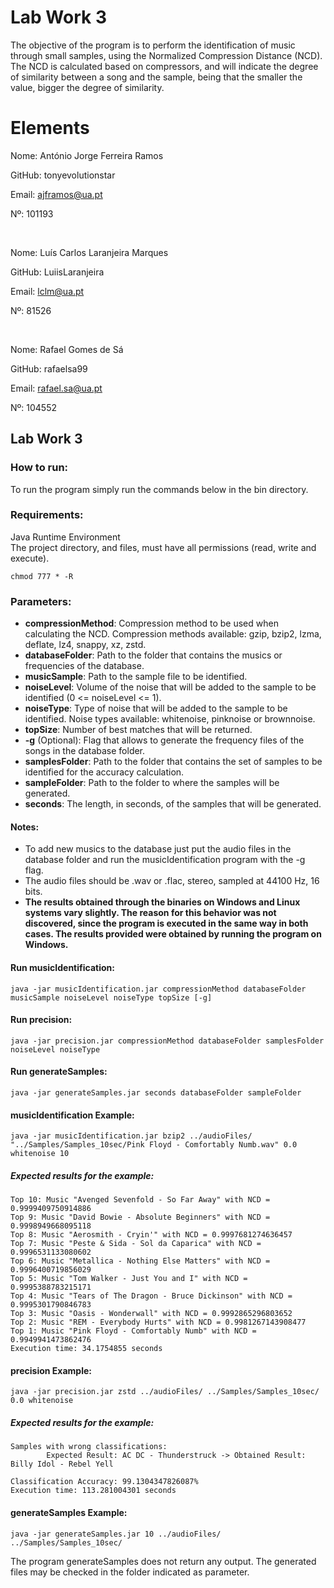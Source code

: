 # Lab Work 3
The objective of the program is to perform the identification of music through small samples, using the Normalized Compression Distance (NCD). <br>
The NCD is calculated based on compressors, and will indicate the degree of similarity between a song and the sample, being that the smaller the value, bigger the degree of similarity.

# Elements

Nome: António Jorge Ferreira Ramos

GitHub: tonyevolutionstar

Email: ajframos@ua.pt

Nº: 101193

<br>

Nome: Luís Carlos Laranjeira Marques

GitHub: LuiisLaranjeira

Email: lclm@ua.pt

Nº: 81526

<br>

Nome: Rafael Gomes de Sá

GitHub: rafaelsa99

Email: rafael.sa@ua.pt

Nº: 104552

## Lab Work 3

### How to run:
To run the program simply run the commands below in the bin directory.


### Requirements:
Java Runtime Environment <br>
The project directory, and files, must have all permissions (read, write and execute).
```
chmod 777 * -R
```


### Parameters:
- <b>compressionMethod</b>: Compression method to be used when calculating the NCD. Compression methods available: gzip, bzip2, lzma, deflate, lz4, snappy, xz, zstd.<br>
- <b>databaseFolder</b>: Path to the folder that contains the musics or frequencies of the database.<br>
- <b>musicSample</b>: Path to the sample file to be identified.
- <b>noiseLevel</b>: Volume of the noise that will be added to the sample to be identified (0 <= noiseLevel <= 1).
- <b>noiseType</b>: Type of noise that will be added to the sample to be identified. Noise types available: whitenoise, pinknoise or brownnoise.
- <b>topSize</b>: Number of best matches that will be returned.
- <b>-g</b> (Optional): Flag that allows to generate the frequency files of the songs in the database folder.
- <b>samplesFolder</b>: Path to the folder that contains the set of samples to be identified for the accuracy calculation.
- <b>sampleFolder</b>: Path to the folder to where the samples will be generated.
- <b>seconds</b>: The length, in seconds, of the samples that will be generated.

#### Notes:
- To add new musics to the database just put the audio files in the database folder and run the musicIdentification program with the -g flag.
- The audio files should be .wav or .flac, stereo, sampled at 44100 Hz, 16 bits.
- <b>The results obtained through the binaries on Windows and Linux systems vary slightly. The reason for this behavior was not discovered, since the program is executed in the same way in both cases. The results provided were obtained by running the program on Windows.</b>

#### Run musicIdentification:
```
java -jar musicIdentification.jar compressionMethod databaseFolder musicSample noiseLevel noiseType topSize [-g]
```

#### Run precision:
```
java -jar precision.jar compressionMethod databaseFolder samplesFolder noiseLevel noiseType
```

#### Run generateSamples:
```
java -jar generateSamples.jar seconds databaseFolder sampleFolder
```

#### musicIdentification Example:
```
java -jar musicIdentification.jar bzip2 ../audioFiles/ "../Samples/Samples_10sec/Pink Floyd - Comfortably Numb.wav" 0.0 whitenoise 10
```

##### Expected results for the example:
```
Top 10: Music "Avenged Sevenfold - So Far Away" with NCD = 0.9999409750914886
Top 9: Music "David Bowie - Absolute Beginners" with NCD = 0.9998949668095118
Top 8: Music "Aerosmith - Cryin'" with NCD = 0.9997681274636457
Top 7: Music "Peste & Sida - Sol da Caparica" with NCD = 0.9996531133080602
Top 6: Music "Metallica - Nothing Else Matters" with NCD = 0.9996400719856029
Top 5: Music "Tom Walker - Just You and I" with NCD = 0.9995388783215171
Top 4: Music "Tears of The Dragon - Bruce Dickinson" with NCD = 0.9995301790846783
Top 3: Music "Oasis - Wonderwall" with NCD = 0.9992865296803652
Top 2: Music "REM - Everybody Hurts" with NCD = 0.9981267143908477
Top 1: Music "Pink Floyd - Comfortably Numb" with NCD = 0.9949941473862476
Execution time: 34.1754855 seconds
```

#### precision Example:
```
java -jar precision.jar zstd ../audioFiles/ ../Samples/Samples_10sec/ 0.0 whitenoise
```

##### Expected results for the example:
```
Samples with wrong classifications:
        Expected Result: AC DC - Thunderstruck -> Obtained Result: Billy Idol - Rebel Yell

Classification Accuracy: 99.1304347826087%
Execution time: 113.281004301 seconds
```

#### generateSamples Example:
```
java -jar generateSamples.jar 10 ../audioFiles/ ../Samples/Samples_10sec/
```
The program generateSamples does not return any output. The generated files may be checked in the folder indicated as parameter.
